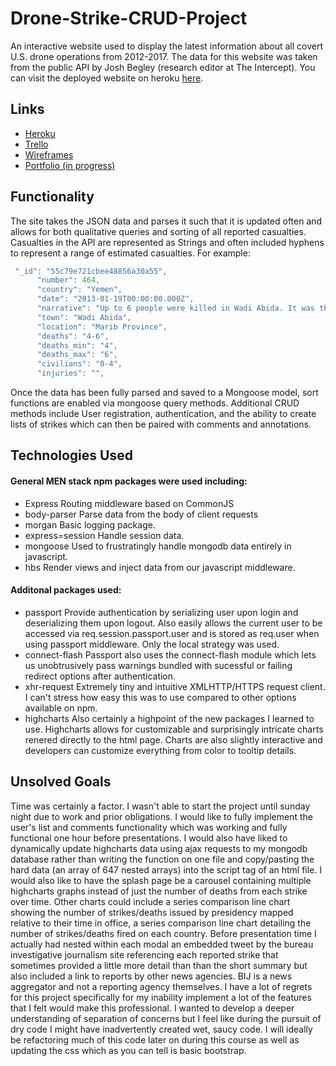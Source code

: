 # Drone-Strike-CRUD-Project

An interactive website used to display the latest information about all covert U.S. drone operations from 2012-2017. The data for this website was taken from the public API by Josh Begley (research editor at The Intercept).
You can visit the deployed website on heroku [here](https://drone-strike-crud-project.herokuapp.com/).

## Links
* [Heroku](https://drone-strike-crud-project.herokuapp.com/)
* [Trello](https://trello.com/b/fHxb9yu6)
* [Wireframes](http://i.imgur.com/1P9uJaL.jpg)
* [Portfolio (in progress)](http://editor-dorothy-25778.bitballoon.com/)
## Functionality

The site takes the JSON data and parses it such that it is updated often and allows for both qualitative queries and sorting of all reported casualties. Casualties in the API are represented as Strings and often included hyphens to represent a range of estimated casualties. For example:

```javascript
 "_id": "55c79e721cbee48856a30a55",
      "number": 464,
      "country": "Yemen",
      "date": "2013-01-19T00:00:00.000Z",
      "narrative": "Up to 6 people were killed in Wadi Abida. It was the last strike of the night.",
      "town": "Wadi Abida",
      "location": "Marib Province",
      "deaths": "4-6",
      "deaths_min": "4",
      "deaths_max": "6",
      "civilians": "0-4",
      "injuries": "",
```

Once the data has been fully parsed and saved to a Mongoose model, sort functions are enabled via mongoose query methods. Additional CRUD methods include User registration, authentication, and the ability to create lists of strikes which can then be paired with comments and annotations.

## Technologies Used

#### General MEN stack npm packages were used including:
* Express 
  Routing middleware based on CommonJS
* body-parser 
  Parse data from the body of client requests
* morgan 
  Basic logging package.
* express=session
  Handle session data.
* mongoose 
  Used to frustratingly handle mongodb data entirely in javascript.
* hbs 
  Render views and inject data from our javascript middleware.

#### Additonal packages used:
* passport 
  Provide authentication by serializing user upon login and deserializing them upon logout. Also easily allows                 the current user to be accessed via req.session.passport.user and is stored as req.user when using passport                 middleware. Only the local strategy was used.
* connect-flash
  Passport also uses the connect-flash module which lets us unobtrusively pass warnings bundled with                           sucessful or failing redirect options after authentication.
* xhr-request
  Extremely tiny and intuitive XMLHTTP/HTTPS request client. I can't stress how easy this was to use compared to other         options available on npm.
* highcharts
  Also certainly a highpoint of the new packages I learned to use. Highcharts allows for customizable and surprisingly         intricate charts renered directly to the html page. Charts are also slightly interactive and developers can customize       everything from color to tooltip details.


## Unsolved Goals
  Time was certainly a factor. I wasn't able to start the project until sunday night due to work and prior obligations. I     would like to fully implement the user's list and comments functionality which was working and fully functional one hour     before presentations. I would also have liked to dynamically update highcharts data using ajax requests to my mongodb       database rather than writing the function on one file and copy/pasting the hard data (an array of 647 nested arrays) into   the script tag of an html file. I would also like to have the splash page be a carousel containing multiple highcharts       graphs instead of just the number of deaths from each strike over time. Other charts could include a series comparison       line chart showing the number of strikes/deaths issued by presidency mapped relative to their time in office, a series       comparison line chart detailing the number of strikes/deaths fired on each country. Before presentation time I actually     had nested within each modal an embedded tweet by the bureau investigative journalism site referencing each reported         strike that sometimes provided a little more detail than than the short summary but also included a link to reports by       other news agencies. BIJ is a news aggregator and not a reporting agency themselves. I have a lot of regrets for this       project specifically for my inability implement a lot of the features that I felt would make this professional. I wanted     to develop a deeper understanding of separation of concerns but I feel like during the pursuit of dry code I might have     inadvertently created wet, saucy code. I will ideally be refactoring much of this code later on during this course as well   as updating the css which as you can tell is basic bootstrap. 
